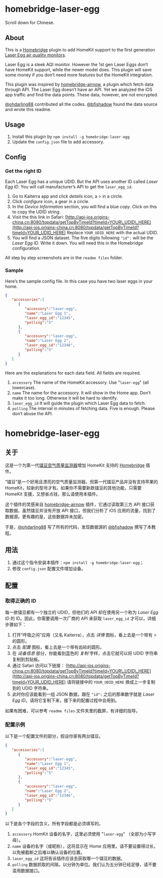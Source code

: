 # homebridge-laser-egg
Scroll down for Chinese.

## About
This is a [Homebridge](https://github.com/nfarina/homebridge) plugin to add HomeKit support to the first generation [Laser Egg air quality monitors](http://originstech.com/products/laseregg/).

Laser Egg is a sleek AQI monitor. However the 1st gen Laser Eggs don’t have HomeKit support, while the newer model does. This plugin will save some money if you don’t need more features but the HomeKit integration.

This plugin was inspired by [homebridge-airnow](https://github.com/ToddGreenfield/homebridge-airnow), a plugin which fetch data through API. The Laser Egg doesn’t have an API. Yet we analyzed the iOS app traffic and find the data points. These data, however, are not encrypted.

[@ohdarling88](https://twitter.com/ohdarling88) contributed all the codes. [@bfishadow](https://twitter.com/bfishadow) found the data source and wrote this readme.

## Usage
1. Install this plugin by `npm install -g homebridge-laser-egg`
2. Update the `config.json` file to add accessory.

## Config
### Get the right ID
Each Laser Egg has a unique UDID. But the API uses another ID called *Laser Egg ID*. You will call manufacturer’s API to get the `laser_egg_id`.
1. Go to Kaiterra app and click *details* icon, a \> in a circle.
2. Click *configure* icon, a gear in a circle.
3. In the *Device Information* section, you will find a blue *copy*. Click on this to copy the UDID string.
4. Visit the this link in Safari: [http://api-ios.origins-china.cn:8080/topdata/getTopByTimeId?timeId=YOUR\_UDID\_HERE](http://api-ios.origins-china.cn:8080/topdata/getTopByTimeId?timeId=YOUR_UDID_HERE) Replace `YOUR_UDID_HERE` with the actual UDID.
5. You will find a JSON dataset. The five digits following `"id":` will be the *Laser Egg ID*. Write it down. You will need this in the Homebridge configuration. 

All step by step screenshots are in the `readme files` folder.
### Sample
Here’s the sample config file. In this case you have two laser eggs in your home. 

```json
{
   "accessories":[
      {
         "accessory":"laser-egg",
         "name":"Laser Egg 1",
         "laser_egg_id":"12345",
         "polling":"5"
      },
      {
         "accessory":"laser-egg",
         "name":"Laser Egg 2",
         "laser_egg_id":"12346",
         "polling":"5"
      }
   ]
}
```

Here are the explanations for each data field. All fields are required.
1. `accessory`  The name of the HomeKit accessory. Use "`laser-egg`" (all lowercase).
2. `name`  The name for the accessory. It will show in the Home app. Don’t make it too long. Otherwise it will be hard to identify.
3. `laser_egg_id`  It will guide the plugin which Laser Egg data to fetch.
4. `polling`  The interval in minutes of fetching data. Five is enough. Please don’t abuse the API.

# homebridge-laser-egg
## 关于
这是一个为第一代[镭豆空气质量监测器](http://originstech.com/products/laseregg/?lang=zh-hans)增加 HomeKit 支持的 [Homebridge](https://github.com/nfarina/homebridge) 插件。

“镭豆”是一个好用且漂亮的空气质量监测器。但第一代镭豆产品并没有支持苹果的 HomeKit，较新的型号才有。如果你不需要新款镭豆的其他功能，只需要 HomeKit 支援，又想省点钱，那么请使用本插件。

这个插件的灵感来自 [homebridge-airnow](https://github.com/ToddGreenfield/homebridge-airnow) 插件，它通过读取第三方 API 接口获取数据。虽然镭豆并没有开放 API 接口，但我们分析了 iOS 应用的流量，找到了数据源。更有趣的是，这些数据并未加密。

于是，[@ohdarling88](https://twitter.com/ohdarling88) 写了所有的代码，发现数据源的 [@bfishadow](https://twitter.com/bfishadow) 撰写了本教程。

## 用法
1. 通过这个指令安装本插件：`npm install -g homebridge-laser-egg`；
2. 修改 `config.json` 配置文件增加设备。

## 配置
### 取得正确的 ID
每一款镭豆都有一个独立的 UDID，但他们的 API 却在使用另一个称为 *Laser Egg ID* 的 ID。因此，你需要调用一次厂商的 API 来获取 `laser_egg_id` 才可以，详细步骤如下：
1. 打开“呼吸之间”应用（又名 Kaiterra），点击 *详情* 图标，看上去是一个带有 \> 的圆形。
2. 点击 *配置* 图标，看上去是一个带有齿轮的圆形。
3. 在 *设备信息* 部分，你能看到蓝色的 *复制* 字样，点击它就可以将 UDID 字符串复制到剪贴板。
4. 通过 Safari 访问以下链接： [http://api-ios.origins-china.cn:8080/topdata/getTopByTimeId?timeId=YOUR\_UDID\_HERE](http://api-ios.origins-china.cn:8080/topdata/getTopByTimeId?timeId=YOUR_UDID_HERE) 请将链接中的 `YOUR_UDID_HERE` 换成上一步复制到的 UDID 字符串。
5. 此时你应该能看到一组 JSON 数据，跟在 `"id":` 之后的那串数字就是 *Laser Egg ID*。请将它复制下来，接下来的配置过程中会用到。

如果有困难，可以参考 `readme files` 文件夹里的截屏，有详细的指导。
### 配置示例
以下是一个配置文件的部分，假设你家有两台镭豆。

```json
{
   "accessories":[
      {
         "accessory":"laser-egg",
         "name":"Laser Egg 1",
         "laser_egg_id":"12345",
         "polling":"5"
      },
      {
         "accessory":"laser-egg",
         "name":"Laser Egg 2",
         "laser_egg_id":"12346",
         "polling":"5"
      }
   ]
}
```

以下是各个字段的含义，所有字段都是必须填写的。
1. `accessory`  HomKit 设备的名字，这里必须使用 "`laser-egg`" （全部为小写字母）。
2. `name`  设备的名字（或昵称），这将显示在 Home 应用里。请不要设置得过长，以免被截断之后难以确认设备的位置。
3. `laser_egg_id`  这将告诉插件应该去获取哪一个镭豆的数据。
4. `polling`  数据抓取的间隔，以分钟为单位。我们认为五分钟已经足够，请不要滥用数据接口。
